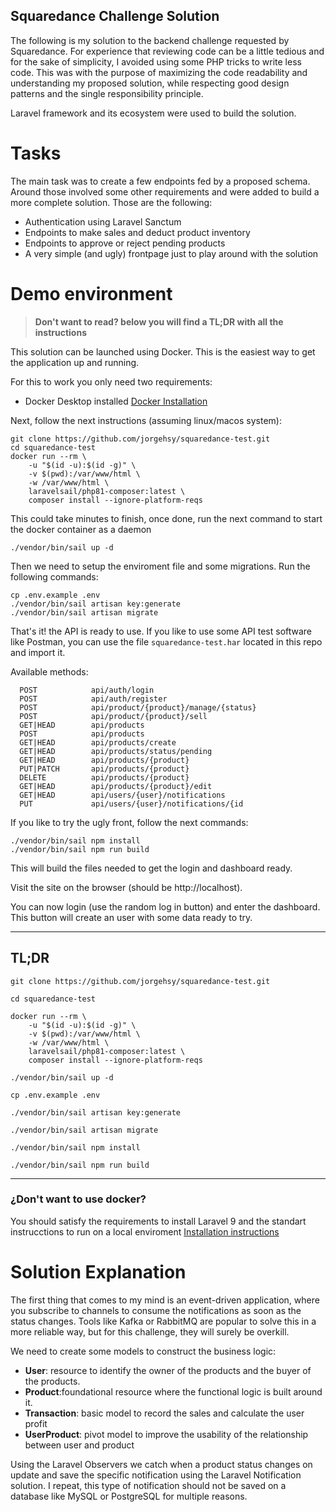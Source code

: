 
## Squaredance Challenge Solution

The following is my solution to the backend challenge requested by Squaredance. For experience that reviewing code can be a little tedious and for the sake of simplicity, I avoided using some PHP tricks to write less code. This was with the purpose of maximizing the code readability and understanding my proposed solution, while respecting good design patterns and the single responsibility principle.


Laravel framework and its ecosystem were used to build the solution.

# Tasks

The main task was to create a few endpoints fed by a proposed schema. Around those involved some other requirements and were added to build a more complete solution. Those are the following:
- Authentication using Laravel Sanctum
- Endpoints to make sales and deduct product inventory
- Endpoints to approve or reject pending products
- A very simple (and ugly) frontpage just to play around with the solution

# Demo environment
> **Don't want to read? below you will find a TL;DR with all the instructions**

This solution can be launched using Docker. This is the easiest way to get the application up and running. 

For this to work you only need two requirements:
- Docker Desktop installed [Docker Installation](https://www.docker.com/products/docker-desktop/)

Next, follow the next instructions (assuming linux/macos system):
```
git clone https://github.com/jorgehsy/squaredance-test.git
cd squaredance-test
docker run --rm \
    -u "$(id -u):$(id -g)" \
    -v $(pwd):/var/www/html \
    -w /var/www/html \
    laravelsail/php81-composer:latest \
    composer install --ignore-platform-reqs
```
This could take minutes to finish, once done, run the next command to start the docker container as a daemon

```        
./vendor/bin/sail up -d
```

Then we need to setup the enviroment file and some migrations. Run the following commands:
```
cp .env.example .env
./vendor/bin/sail artisan key:generate
./vendor/bin/sail artisan migrate
```

That's it! the API is ready to use. If you like to use some API test software like Postman, you can use the file `squaredance-test.har` located in this repo and import it.

Available methods: 
```
  POST            api/auth/login 
  POST            api/auth/register 
  POST            api/product/{product}/manage/{status} 
  POST            api/product/{product}/sell 
  GET|HEAD        api/products 
  POST            api/products 
  GET|HEAD        api/products/create
  GET|HEAD        api/products/status/pending
  GET|HEAD        api/products/{product}
  PUT|PATCH       api/products/{product} 
  DELETE          api/products/{product}
  GET|HEAD        api/products/{product}/edit
  GET|HEAD        api/users/{user}/notifications 
  PUT             api/users/{user}/notifications/{id
````

If you like to try the ugly front, follow the next commands:
```
./vendor/bin/sail npm install
./vendor/bin/sail npm run build
```
This will build the files needed to get the login and dashboard ready. 

Visit the site on the browser (should be http://localhost). 

You can now login (use the random log in button) and enter the dashboard. This button will create an user with some data ready to try.

---
## TL;DR
```
git clone https://github.com/jorgehsy/squaredance-test.git

cd squaredance-test

docker run --rm \
    -u "$(id -u):$(id -g)" \
    -v $(pwd):/var/www/html \
    -w /var/www/html \
    laravelsail/php81-composer:latest \
    composer install --ignore-platform-reqs

./vendor/bin/sail up -d

cp .env.example .env

./vendor/bin/sail artisan key:generate

./vendor/bin/sail artisan migrate

./vendor/bin/sail npm install

./vendor/bin/sail npm run build
```

---
### ¿Don't want to use docker?

You should satisfy the requirements to install Laravel 9 and the standart instrucctions to run on a local enviroment [Installation instructions](https://laravel.com/docs/9.x#initial-configuration)


# Solution Explanation

The first thing that comes to my mind is an event-driven application, where you subscribe to channels to consume the notifications as soon as the status changes. Tools like Kafka or RabbitMQ are popular to solve this in a more reliable way, but for this challenge, they will surely be overkill.


We need to create some models to construct the business logic:
- **User**: resource to identify the owner of the products and the buyer of the products.
- **Product**:foundational resource where the functional logic is built around it.
- **Transaction**: basic model to record the sales and calculate the user profit
- **UserProduct**: pivot model to improve the usability of the relationship between user and product


Using the Laravel Observers we catch when a product status changes on update and save the specific notification using the Laravel Notification solution. I repeat, this type of notification should not be saved on a database like MySQL or PostgreSQL for multiple reasons.
